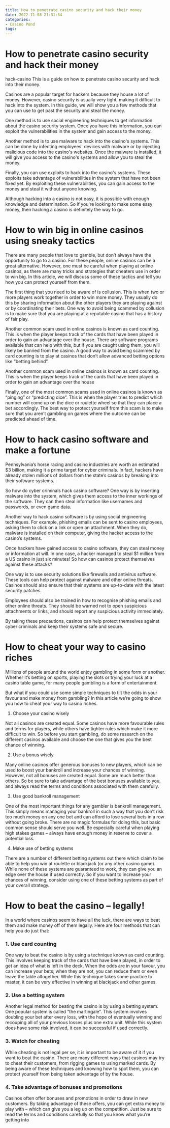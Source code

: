 ```yaml
---
title: How to penetrate casino security and hack their money
date: 2022-11-08 21:31:54
categories:
- Casino Pond
tags:
---
```



#  How to penetrate casino security and hack their money

hack-casino
This is a guide on how to penetrate casino security and hack into their money.

Casinos are a popular target for hackers because they house a lot of money. However, casino security is usually very tight, making it difficult to hack into the system. In this guide, we will show you a few methods that you can use to get past the security and steal the money.

One method is to use social engineering techniques to get information about the casino security system. Once you have this information, you can exploit the vulnerabilities in the system and gain access to the money.

Another method is to use malware to hack into the casino's systems. This can be done by infecting employees' devices with malware or by injecting malicious code into the casino's websites. Once the malware is installed, it will give you access to the casino's systems and allow you to steal the money.

Finally, you can use exploits to hack into the casino's systems. These exploits take advantage of vulnerabilities in the system that have not been fixed yet. By exploiting these vulnerabilities, you can gain access to the money and steal it without anyone knowing.

Although hacking into a casino is not easy, it is possible with enough knowledge and determination. So if you're looking to make some easy money, then hacking a casino is definitely the way to go.

#  How to win big in online casinos using sneaky tactics

There are many people that love to gamble, but don’t always have the opportunity to go to a casino. For these people, online casinos can be a great alternative. However, one must be careful when playing at online casinos, as there are many tricks and strategies that cheaters use in order to win big. In this article, we will discuss some of these tactics and tell you how you can protect yourself from them.

The first thing that you need to be aware of is collusion. This is when two or more players work together in order to win more money. They usually do this by sharing information about the other players they are playing against or by coordinating their bets. One way to avoid being scammed by collusion is to make sure that you are playing at a reputable casino that has a history of fair play.

Another common scam used in online casinos is known as card counting. This is when the player keeps track of the cards that have been played in order to gain an advantage over the house. There are software programs available that can help with this, but if you are caught using them, you will likely be banned from the casino. A good way to avoid being scammed by card counting is to play at casinos that don’t allow advanced betting options like “betting behind”.

Another common scam used in online casinos is known as card counting. This is when the player keeps track of the cards that have been played in order to gain an advantage over the house



Finally, one of the most common scams used in online casinos is known as “pinging” or “predicting dice”. This is when the player tries to predict which number will come up on the dice or roulette wheel so that they can place a bet accordingly. The best way to protect yourself from this scam is to make sure that you aren’t gambling on games where the outcome can be predicted ahead of time.

#  How to hack casino software and make a fortune

Pennsylvania’s horse racing and casino industries are worth an estimated $3 billion, making it a prime target for cyber criminals. In fact, hackers have already stolen millions of dollars from the state’s casinos by breaking into their software systems.

So how do cyber criminals hack casino software? One way is by inserting malware into the system, which gives them access to the inner workings of the software. They can then steal information like usernames and passwords, or even game data.

Another way to hack casino software is by using social engineering techniques. For example, phishing emails can be sent to casino employees, asking them to click on a link or open an attachment. When they do, malware is installed on their computer, giving the hacker access to the casino’s systems.

Once hackers have gained access to casino software, they can steal money or information at will. In one case, a hacker managed to steal $1 million from a US casino in just six minutes! So how can casinos protect themselves against these attacks?

One way is to use security solutions like firewalls and antivirus software. These tools can help protect against malware and other online threats. Casinos should also ensure that their systems are up-to-date with the latest security patches.

Employees should also be trained in how to recognise phishing emails and other online threats. They should be warned not to open suspicious attachments or links, and should report any suspicious activity immediately.

By taking these precautions, casinos can help protect themselves against cyber criminals and keep their systems safe and secure.

#  How to cheat your way to casino riches

Millions of people around the world enjoy gambling in some form or another. Whether it’s betting on sports, playing the slots or trying your luck at a casino table game, for many people gambling is a form of entertainment.

But what if you could use some simple techniques to tilt the odds in your favour and make money from gambling? In this article we’re going to show you how to cheat your way to casino riches.

1. Choose your casino wisely

Not all casinos are created equal. Some casinos have more favourable rules and terms for players, while others have tighter rules which make it more difficult to win. So before you start gambling, do some research on the different casinos available and choose the one that gives you the best chance of winning.

2. Use a bonus wisely

Many online casinos offer generous bonuses to new players, which can be used to boost your bankroll and increase your chances of winning. However, not all bonuses are created equal. Some are much better than others. So be sure to take advantage of the best bonuses available to you, and always read the terms and conditions associated with them carefully.

3. Use good bankroll management

One of the most important things for any gambler is bankroll management. This simply means managing your bankroll in such a way that you don’t risk too much money on any one bet and can afford to lose several bets in a row without going broke. There are no magic formulas for doing this, but basic common sense should serve you well. Be especially careful when playing high stakes games – always have enough money in reserve to cover a potential loss.

4. Make use of betting systems

There are a number of different betting systems out there which claim to be able to help you win at roulette or blackjack (or any other casino game). While none of these systems are guaranteed to work, they can give you an edge over the house if used correctly. So if you want to increase your chances of winning, consider using one of these betting systems as part of your overall strategy.

#  How to beat the casino – legally!

In a world where casinos seem to have all the luck, there are ways to beat them and make money off of them legally. Here are four methods that can help you do just that:

### 1. Use card counting

One way to beat the casino is by using a technique known as card counting. This involves keeping track of the cards that have been played, in order to get an idea of what is left in the deck. When the odds are in your favour, you can increase your bets; when they are not, you can reduce them or even leave the table altogether. While this technique takes some practice to master, it can be very effective in winning at blackjack and other games.

### 2. Use a betting system

Another legal method for beating the casino is by using a betting system. One popular system is called “the martingale”. This system involves doubling your bet after every loss, with the hope of eventually winning and recouping all of your previous losses plus one extra unit. While this system does have some risk involved, it can be successful if used correctly.

### 3. Watch for cheating

While cheating is not legal per se, it is important to be aware of it if you want to beat the casino. There are many different ways that casinos may try to cheat their customers, from rigging games to using marked cards. By being aware of these techniques and knowing how to spot them, you can protect yourself from being taken advantage of by the house.

### 4. Take advantage of bonuses and promotions

 Casinos often offer bonuses and promotions in order to draw in new customers. By taking advantage of these offers, you can get extra money to play with – which can give you a leg up on the competition. Just be sure to read the terms and conditions carefully so that you know what you’re getting into